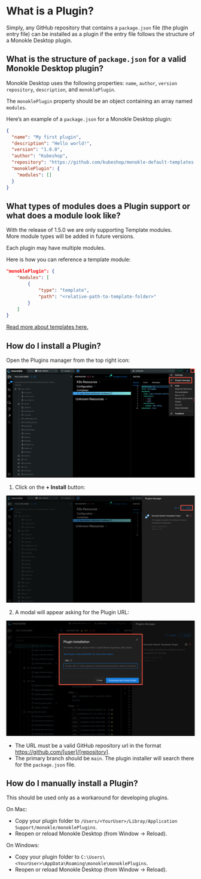 # What is a Plugin?

Simply, any GitHub repository that contains a `package.json` file (the plugin entry file) can be installed as a plugin if the entry file follows the structure of a Monokle Desktop plugin.

## **What is the structure of `package.json` for a valid Monokle Desktop plugin?**

Monokle Desktop uses the following properties: `name`, `author`, `version` `repository`, `description`, and `monoklePlugin`.

The `monoklePlugin` property should be an object containing an array named `modules`.

Here’s an example of a `package.json` for a Monokle Desktop plugin:

```json
{
  "name": "My first plugin",
  "description": "Hello world!",
  "version": "1.0.0",
  "author": "Kubeshop",
  "repository": "https://github.com/kubeshop/monokle-default-templates-plugin",
  "monoklePlugin": {
    "modules": []
  }
}
```

## **What types of modules does a Plugin support or what does a module look like?**

With the release of 1.5.0 we are only supporting Template modules.  
More module types will be added in future versions.

Each plugin may have multiple modules.

Here is how you can reference a template module:

```json
"monoklePlugin": {
    "modules": [
        {
            "type": "template",
            "path": "<relative-path-to-template-folder>"
        }
    ]
}
```

[Read more about templates here.](./templates.md)

## **How do I install a Plugin?**

Open the Plugins manager from the top right icon:

![Open Plugin Manager](img/open-plugin-manager-1.11.png)


1. Click on the **+ Install** button:

![Add New Plugin](img/add-new-plugin-1.11.png)

2. A modal will appear asking for the Plugin URL:

![Add Plugin Modal](img/add-plugin-modal-1.6.0.png)


- The URL must be a valid GitHub repository url in the format https://github.com/[user]/[repository].
- The primary branch should be `main`. The plugin installer will search there for the `package.json` file.

## **How do I manually install a Plugin?**

This should be used only as a workaround for developing plugins.

On Mac:

- Copy your plugin folder to `/Users/<YourUser>/Libray/Application Support/monokle/monoklePlugins`.
- Reopen or reload Monokle Desktop (from Window -> Reload).

On Windows:

- Copy your plugin folder to `C:\Users\<YourUser>\AppData\Roaming\monokle\monoklePlugins`.
- Reopen or reload Monokle Desktop (from Window -> Reload).
